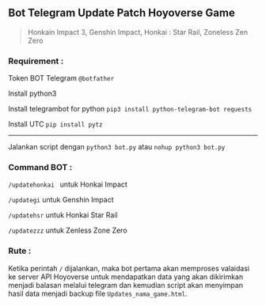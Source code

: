 ## Bot Telegram Update Patch Hoyoverse Game
> Honkain Impact 3, Genshin Impact, Honkai : Star Rail, Zoneless Zen Zero

### Requirement :
Token BOT Telegram `@botfather`

Install python3

Install telegrambot for python `pip3 install python-telegram-bot requests`

Install UTC  `pip install pytz`

<hr>

Jalankan script dengan `python3 bot.py` atau `nohup python3 bot.py`


### Command BOT :
`/updatehonkai ` untuk Honkai Impact

`/updategi` untuk Genshin Impact

`/updatehsr` untuk Honkai Star Rail

`/updatezzz` untuk Zenless Zone Zero


### Rute :
Ketika perintah `/` dijalankan, maka bot pertama akan memproses valaidasi ke server API Hoyoverse untuk mendapatkan data yang akan dikirimkan menjadi balasan melalui telegram dan kemudian script akan menyimpan hasil data menjadi backup file `Updates_nama_game.html`.

